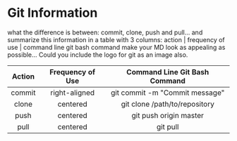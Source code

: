 # Git Information

[logo]: https://github.com/adam-p/markdown-here/raw/master/src/common/images/icon48.png "Logo Title Text 2"


what the difference is between: commit, clone, push and pull... and summarize this information in a table with 3 columns: action | frequency of use | command line git bash command
make your MD look as appealing as possible...
Could you include the logo for git as an image also.

| Action  | Frequency of Use | Command Line Git Bash Command |
|:-----------:|:--------------:|:----:|
| commit        | right-aligned     | git commit -m "Commit message" |
| clone         | centered          | git clone /path/to/repository |
| push          | centered          | git push origin master |
| pull          | centered          | git pull |

